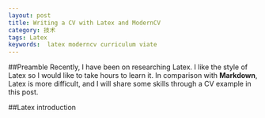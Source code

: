 ```yaml
---
layout: post
title: Writing a CV with Latex and ModernCV
category: 技术
tags: Latex
keywords:  latex moderncv curriculum viate
---
```


##Preamble
Recently, I have been on researching Latex. I like the style of Latex so I would like to take hours to learn it. In comparison with **Markdown**, Latex is more difficult, and I will share some skills through a CV example in this post.

##Latex introduction

##
